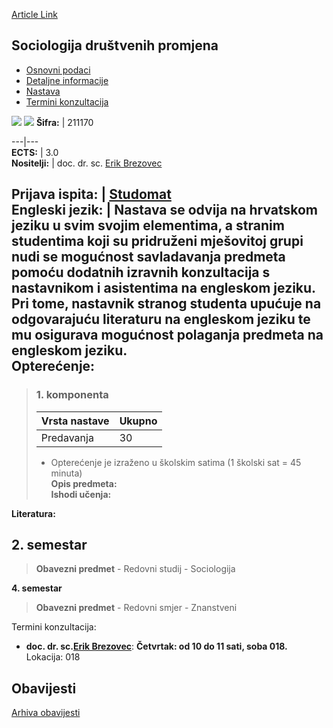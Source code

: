 [Article Link](https://www.fhs.hr/predmet/sdp_a)

## Sociologija društvenih promjena
  * [Osnovni podaci](https://www.fhs.hr/predmet/sdp_a#v1id-523820_508842_1_0 "Osnovni podaci")
  * [Detaljne informacije](https://www.fhs.hr/predmet/sdp_a#v1id-523820_508842_1_1 "Detaljne informacije")
  * [Nastava](https://www.fhs.hr/predmet/sdp_a#v1id-523820_508842_1_2 "Nastava")
  * [Termini konzultacija](https://www.fhs.hr/predmet/sdp_a#v1id-523820_508842_1_3 "Termini konzultacija")


[![](https://www.fhs.hr/img/flags/gif/hr.gif)](https://www.fhs.hr/predmet/sdp_a) [![](https://www.fhs.hr/img/flags/gif/gb.gif)](https://www.fhs.hr/en/course/sosc_a)
**Šifra:** |  211170  
  
---|---  
**ECTS:** |  3.0   
**Nositelji:** |  doc. dr. sc. [Erik Brezovec](https://www.fhs.hr/djelatnik/erik.brezovec)   
  
**Prijava ispita:** |  [Studomat](http://www.isvu.hr/studomat)  
**Engleski jezik:** |  Nastava se odvija na hrvatskom jeziku u svim svojim elementima, a stranim studentima koji su pridruženi mješovitoj grupi nudi se mogućnost savladavanja predmeta pomoću dodatnih izravnih konzultacija s nastavnikom i asistentima na engleskom jeziku. Pri tome, nastavnik stranog studenta upućuje na odgovarajuću literaturu na engleskom jeziku te mu osigurava mogućnost polaganja predmeta na engleskom jeziku.   
**Opterećenje:**  
---  
> ### 1. komponenta
> | Vrsta nastave | Ukupno  
> ---|---  
> Predavanja | 30  
> * Opterećenje je izraženo u školskim satima (1 školski sat = 45 minuta)   
**Opis predmeta:**  
> **Ishodi učenja:**  

  
**Literatura:**  

  
**2. semestar**  
---  
> **Obavezni predmet** - Redovni studij - Sociologija  
>   
  
**4. semestar**  
> **Obavezni predmet** - Redovni smjer - Znanstveni  
>   
Termini konzultacija: 
  * **doc. dr. sc.[Erik Brezovec](https://www.fhs.hr/djelatnik/erik.brezovec)**: 
**Četvrtak: od 10 do 11 sati, soba 018.**
Lokacija: 018 


## Obavijesti
[Arhiva obavijesti](https://www.fhs.hr/predmet/sdp_a?@=21che#news_118871 "Arhiva obavijesti")
